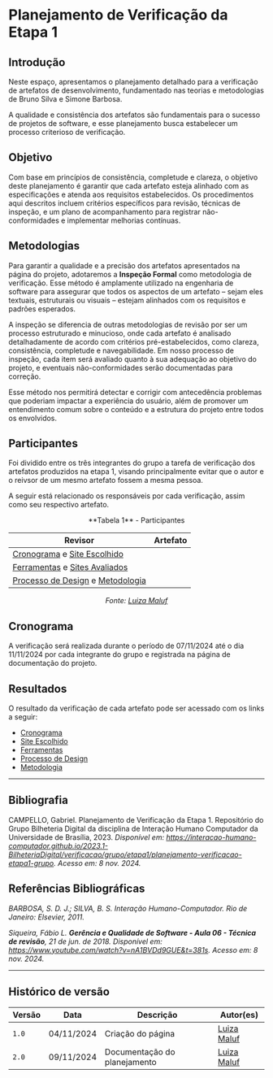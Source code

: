 # __Planejamento de Verificação da Etapa 1__

## __Introdução__

Neste espaço, apresentamos o planejamento detalhado para a verificação de artefatos de desenvolvimento, fundamentado nas teorias e metodologias de Bruno Silva e Simone Barbosa.

A qualidade e consistência dos artefatos são fundamentais para o sucesso de projetos de software, e esse planejamento busca estabelecer um processo criterioso de verificação.

## __Objetivo__

Com base em princípios de consistência, completude e clareza, o objetivo deste planejamento é garantir que cada artefato esteja alinhado com as especificações e atenda aos requisitos estabelecidos. 
Os procedimentos aqui descritos incluem critérios específicos para revisão, técnicas de inspeção, e um plano de acompanhamento para registrar não-conformidades e implementar melhorias contínuas.

## __Metodologias__

Para garantir a qualidade e a precisão dos artefatos apresentados na página do projeto, adotaremos a __Inspeção Formal__ como metodologia de verificação. 
Esse método é amplamente utilizado na engenharia de software para assegurar que todos os aspectos de um artefato – sejam eles textuais, estruturais ou visuais – estejam alinhados com os requisitos e padrões esperados.

A inspeção se diferencia de outras metodologias de revisão por ser um processo estruturado e minucioso, onde cada artefato é analisado detalhadamente de acordo com critérios pré-estabelecidos, como clareza, consistência, completude e navegabilidade. 
Em nosso processo de inspeção, cada item será avaliado quanto à sua adequação ao objetivo do projeto, e eventuais não-conformidades serão documentadas para correção.

Esse método nos permitirá detectar e corrigir com antecedência problemas que poderiam impactar a experiência do usuário, além de promover um entendimento comum sobre o conteúdo e a estrutura do projeto entre todos os envolvidos.

## __Participantes__

Foi dividido entre os três integrantes do grupo a tarefa de verificação dos artefatos produzidos na etapa 1, visando principalmente evitar que o autor e o reivsor de um mesmo artefato fossem a mesma pessoa.

A seguir está relacionado os responsáveis por cada verificação, assim como seu respectivo artefato.


<center>
**Tabela 1** - Participantes

| Revisor | Artefato |
|---------|----------|
| [Cronograma](../../../planejamento/cronograma.md) e [Site Escolhido](../../../planejamento/siteEscolhido.md)|
| [Ferramentas](../../../planejamento/ferramentas.md) e [Sites Avaliados](../../../planejamento/sitesAvaliados.md)|
| [Processo de Design](../../../planejamento/processoDesign.md) e [Metodologia](../../../planejamento/metodologia.md)|

_Fonte: [Luiza Maluf](https://github.com/LuizaMaluf)_

</center>

## __Cronograma__

A verificação será realizada durante o período de 07/11/2024 até o dia 11/11/2024 por cada integrante do grupo e registrada na página de documentação do projeto.

## __Resultados__

O resultado da verificação de cada artefato pode ser acessado com os links a seguir:

- [Cronograma](verificacao-cronograma.md) 
- [Site Escolhido](verificacao-site-escolhido.md)
- [Ferramentas](verificacao-ferramentas.md)
- [Processo de Design](verificacao-processo-design.md)
- [Metodologia](verificacao-metodologia.md)

---
## __Bibliografia__

CAMPELLO, Gabriel. Planejamento de Verificação da Etapa 1. Repositório do Grupo Bilheteria Digital da disciplina de Interação Humano Computador da Universidade de Brasília, 2023. _Disponível em: <https://interacao-humano-computador.github.io/2023.1-BilheteriaDigital/verificacao/grupo/etapa1/planejamento-verificacao-etapa1-grupo>. Acesso em: 8 nov. 2024._

## Referências Bibliográficas

_BARBOSA, S. D. J.; SILVA, B. S. Interação Humano-Computador. Rio de Janeiro: Elsevier, 2011._

_Siqueira, Fábio L. __Gerência e Qualidade de Software - Aula 06 - Técnica de revisão__, 21 de jun. de 2018. Disponível em: <https://www.youtube.com/watch?v=nA1BVDd9GUE&t=381s>. Acesso em: 8 nov. 2024._

---

## Histórico de versão

| Versão |    Data    |      Descrição      |             Autor(es)                        |
|--------|------------|---------------------|----------------------------------------------|
| `1.0`  | 04/11/2024 | Criação do página | [Luiza Maluf](https://github.com/LuizaMaluf) |
| `2.0`  | 09/11/2024 | Documentação do planejamento | [Luiza Maluf](https://github.com/LuizaMaluf) |